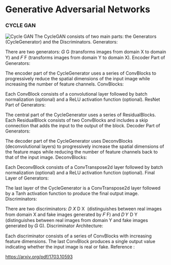 # Generative Adversarial Networks


### CYCLE GAN

![Cycle GAN]()
The CycleGAN consists of two main parts: the Generators (CycleGenerator) and the Discriminators.
Generators:

There are two generators: 
𝐺
G (transforms images from domain X to domain Y) and 
𝐹
F (transforms images from domain Y to domain X).
Encoder Part of Generators:

The encoder part of the CycleGenerator uses a series of ConvBlocks to progressively reduce the spatial dimensions of the input image while increasing the number of feature channels.
ConvBlocks:

Each ConvBlock consists of a convolutional layer followed by batch normalization (optional) and a ReLU activation function (optional).
ResNet Part of Generators:

The central part of the CycleGenerator uses a series of ResidualBlocks. Each ResidualBlock consists of two ConvBlocks and includes a skip connection that adds the input to the output of the block.
Decoder Part of Generators:

The decoder part of the CycleGenerator uses DeconvBlocks (deconvolutional layers) to progressively increase the spatial dimensions of the feature maps while reducing the number of feature channels back to that of the input image.
DeconvBlocks:

Each DeconvBlock consists of a ConvTranspose2d layer followed by batch normalization (optional) and a ReLU activation function (optional).
Final Layer of Generators:

The last layer of the CycleGenerator is a ConvTranspose2d layer followed by a Tanh activation function to produce the final output image.
Discriminators:

There are two discriminators: 
𝐷
𝑋
D 
X
​
  (distinguishes between real images from domain X and fake images generated by 
𝐹
F) and 
𝐷
𝑌
D 
Y
​
  (distinguishes between real images from domain Y and fake images generated by 
𝐺
G).
Discriminator Architecture:

Each discriminator consists of a series of ConvBlocks with increasing feature dimensions. The last ConvBlock produces a single output value indicating whether the input image is real or fake.
Reference :

https://arxiv.org/pdf/1703.10593

